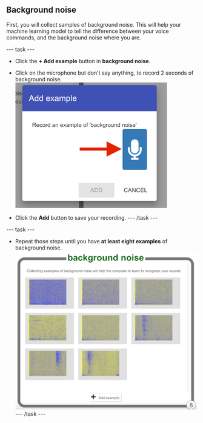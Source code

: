 ## Background noise



First, you will collect samples of background noise. This will help your machine learning model to tell the difference between your voice commands, and the background noise where you are.

--- task ---
+ Click the **+ Add example** button in **background noise**.

+ Click on the microphone but don't say anything, to record 2 seconds of background noise.
![Arrow pointing to microphone button](images/record-button.png)

+ Click the **Add** button to save your recording.
--- /task ---

--- task ---
+ Repeat those steps until you have **at least eight examples** of background noise.
![Bucket filled with 8 background noise examples](images/8-background.png)
--- /task ---
